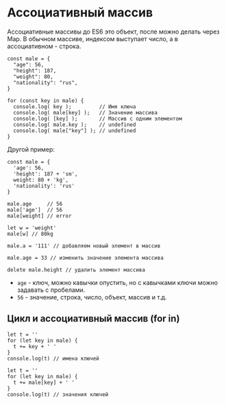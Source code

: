 # Ассоциативный массив
Ассоциативные массивы до ES6 это объект, после можно делать через Map. В обычном массиве, индексом выступает число, а в ассоциативном - строка.

    const male = {
      "age": 56,
      "height": 187,
      "weight": 80,
      "nationality": "rus",
    }

    for (const key in male) {
      console.log( key );         // Имя ключа
      console.log( male[key] );   // Значение массива
      console.log( [key] );       // Массив с одним элементом
      console.log( male.key );    // undefined
      console.log( male["key"] ); // undefined
    }

Другой пример:

    const male = {
      'age': 56,
      'height': 187 + 'sm',
      weight: 80 + 'kg',
      'nationality': 'rus'
    }

    male.age     // 56
    male['age']  // 56
    male[weight] // error

    let w = 'weight'
    male[w] // 80kg

    male.a = '111' // добавляем новый элемент в массив

    male.age = 33 // изменить значение элемента массива

    delete male.height // удалить элемент массива

- `age` - ключ, можно кавычки опустить, но с кавычками ключи можно задавать с пробелами.
- `56` - значение, строка, число, объект, массив и т.д.

## Цикл и ассоциативный массив (for in)

    let t = ''
    for (let key in male) {
      t += key + ' '
    }
    console.log(t) // имена ключей

    let t = ''
    for (let key in male) {
      t += male[key] + ' '
    }
    console.log(t) // значения ключей
